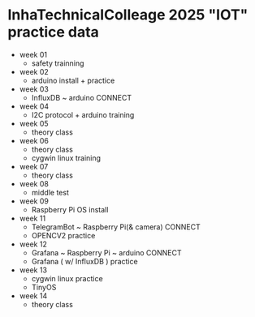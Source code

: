 # InhaTechnicalColleage 2025 "IOT" practice data

+ week 01
  - safety trainning
+ week 02
  - arduino install + practice
+ week 03
  - InfluxDB ~ arduino CONNECT
+ week 04
  - I2C protocol + arduino training
+ week 05
  - theory class
+ week 06
  - theory class
  - cygwin linux training
+ week 07
  - theory class
+ week 08
  - middle test
+ week 09
  - Raspberry Pi OS install
+ week 11
  - TelegramBot ~ Raspberry Pi(& camera) CONNECT
  - OPENCV2 practice
+ week 12
  - Grafana ~ Raspberry Pi ~ arduino CONNECT
  - Grafana ( w/ InfluxDB ) practice
+ week 13
  - cygwin linux practice
  - TinyOS 
+ week 14
  - theory class
